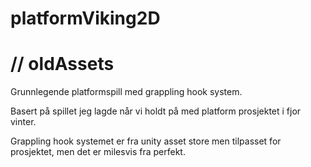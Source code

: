 # platformViking2D

# // oldAssets

Grunnlegende platformspill med grappling hook system.

Basert på spillet jeg lagde når vi holdt på med platform prosjektet i fjor vinter.

Grappling hook systemet er fra unity asset store men tilpasset for prosjektet, men det er milesvis fra perfekt.
